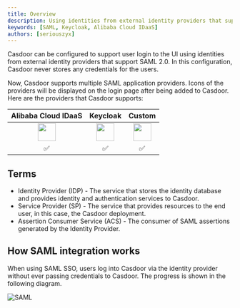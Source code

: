 ```yaml
---
title: Overview
description: Using identities from external identity providers that support SAML 2.0
keywords: [SAML, Keycloak, Alibaba Cloud IDaaS]
authors: [seriouszyx]
---
```


Casdoor can be configured to support user login to the UI using identities from external identity providers that support SAML 2.0. In this configuration, Casdoor never stores any credentials for the users.

Now, Casdoor supports multiple SAML application providers. Icons of the providers will be displayed on the login page after being added to Casdoor. Here are the providers that Casdoor supports:

| Alibaba Cloud IDaaS | Keycloak | Custom |
| :----------: | :------: | :-----: |
| <img src="https://cdn.casbin.org/img/social_aliyun.png" width="40"></img> | <img src="https://cdn.casbin.org/img/social_keycloak.png" width="40"></img> | <img src="https://cdn.casbin.org/img/social_custom.png" width="40"></img> |
|      ✅      |    ✅    |    ✅    |

## Terms

- Identity Provider (IDP) - The service that stores the identity database and provides identity and authentication services to Casdoor.
- Service Provider (SP) - The service that provides resources to the end user, in this case, the Casdoor deployment.
- Assertion Consumer Service (ACS) - The consumer of SAML assertions generated by the Identity Provider.

## How SAML integration works

When using SAML SSO, users log into Casdoor via the identity provider without ever passing credentials to Casdoor. The progress is shown in the following diagram.

![SAML](/img/providers/SAML/SAML.png)
